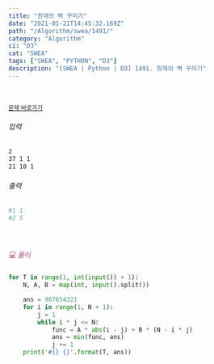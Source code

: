 ```yaml
---
title: "원재의 벽 꾸미기"
date: "2021-01-21T14:45:32.169Z"
path: "/Algorithm/swea/1491/"
category: "Algorithm"
ci: "D3"
cat: "SWEA"
tags: ["SWEA", "PYTHON", "D3"]
description: "[SWEA | Python | D3] 1491. 원재의 벽 꾸미기"
---
```


<br />

<a href="https://swexpertacademy.com/main/code/problem/problemDetail.do?contestProbId=AV2b9AkKACkBBASw&categoryId=AV2b9AkKACkBBASw&categoryType=CODE"><small>문제 바로가기</small></a>

###### 입력

```sh
2
37 1 1
21 10 1
```

###### 출력

```sh
#1 1
#2 5
```

<br />

##### <h5 style="color:#C587AE;">💻 풀이</h5>

```python
for T in range(1, int(input()) + 1):
    N, A, B = map(int, input().split())

    ans = 987654321
    for i in range(1, N + 1):
        j = 1
        while i * j <= N:
            func = A * abs(i - j) + B * (N - i * j)
            ans = min(func, ans)
            j += 1
    print('#{} {}'.format(T, ans))
```

